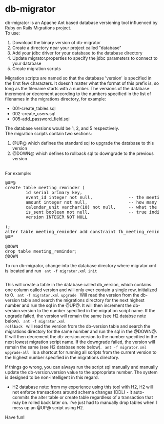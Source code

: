 db-migrator
===========

db-migrator is an Apache Ant based database versioning tool influenced by Ruby on Rails Migrations project.
<br/>
To use:

1. Download the binary version of db-migrator
2. Create a directory near your project called "database"
3. Add your jdbc driver for your database to the database directory
4. Update migrator.properties to specify the jdbc parameters to connect to your database
5. Create migration scripts

Migration scripts are named so that the database 'version' is specified in the first few characters.  It doesn't matter what the format of this prefix is, so long as the filename starts with a number.  The versions of the database increment or decrement according to the numbers specified in the list of filenames in the migrations directory, for example:

* 001-create_tables.sql
* 002-create_users.sql
* 005-add_password_field.sql

The database versions would be 1, 2, and 5 respectively.
<br/>
The migration scripts contain two sections: 
1. @UP@ which defines the standard sql to upgrade the database to this version
2. @DOWN@ which defines to rollback sql to downgrade to the previous version
<br/>
For example:

<pre>
@UP@
create table meeting_reminder (
        id serial primary key,
        event_id integer not null,              -- the meeting this reminder is for
        amount integer not null,                -- how many days/hours/weeks before to remind
        calendar_unit varchar(10) not null,     -- what the amount is: days/weeks/hours
        is_sent boolean not null,               -- true indicates this reminder has been sent
        version INTEGER NOT NULL                                 

);
alter table meeting_reminder add constraint fk_meeting_reminder_event foreign key (event_id) references event (id);
@UP

@DOWN
drop table meeting_reminder;
@DOWN
</pre>

To run db-migrator, change into the database directory where migrator.xml is located and run
<code>
ant -f migrator.xml init  
</code>

This will create a table in the database called db_version, which contains one column called version and will only ever contain a single row, initialized to 0.
<code>
ant -f migrator.xml upgrade
</code>
Will read the version from the db-version table and search the migrations directory for the next highest number and run the sql in the @UP@.  It will then increment the db-version.version to the number specified in the migration script name.  If the upgrade failed, the version will remain the same (see H2 databse note below).
<code>
ant -f migrator.xml rollback
</code>
will read the version from the db-version table and search the migrations directory for the same number and run the sql in the @DOWN@.  If will then decrement the db-version.version to the number specified in the next lowest migration script name.  If the downgrade failed, the version will remain the same (see H2 database note below).
<code>
ant -f migrator.xml upgrade-all
</code>
Is a shortcut for running all scripts from the current version to the highest number specified in the migrations directory.

If things go wrong, you can always run the script sql manually and manually update the db-version.version value to the appropriate number.  The system is designed to be non-intelligent in this regard.

* H2 database note:  from my experience using this tool with H2, H2 will not enforce transactions around schema changes (DDL) - it auto-commits the alter table or create table regardless of a transaction that may be rolled back later on.  I've just had to manually drop tables when I mess up an @UP@ script using H2.

Have fun!